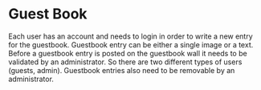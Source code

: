 # Guest Book
Each user has an account and needs to login in order to write a new entry for the guestbook.
Guestbook entry can be either a single image or a text. Before a guestbook entry is posted on the
guestbook wall it needs to be validated by an administrator. So there are two different types of users
(guests, admin). Guestbook entries also need to be removable by an administrator.

